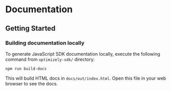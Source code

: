 Documentation
=============

Getting Started
---------------

### Building documentation locally

To generate JavaScript SDK documentation locally, execute the following command from `optimizely-sdk/` directory:

    npm run build-docs

This will build HTML docs in `docs/out/index.html`. Open this file in your web browser to see the docs.
